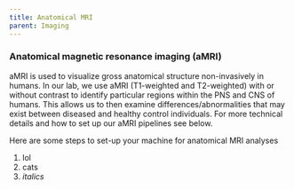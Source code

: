 ```yaml
---
title: Anatomical MRI
parent: Imaging
---
```


### Anatomical magnetic resonance imaging (aMRI)
aMRI is used to visualize gross anatomical structure non-invasively in humans. In our lab, we use aMRI (T1-weighted and T2-weighted) with or without contrast to identify particular regions within the PNS and CNS of humans. This allows us to then examine differences/abnormalities that may exist between diseased and healthy control individuals. For more technical details and how to set up our aMRI pipelines see below.

Here are some steps to set-up your machine for anatomical MRI analyses
1. lol
2. cats
3. *italics*
